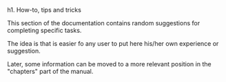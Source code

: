 h1. How-to, tips and tricks

This section of the documentation contains random suggestions for completing specific tasks. 

The idea is that is easier fo any user to put here his/her own experience or suggestion.

Later, some information can be moved to a more relevant position in the "chapters" part of the manual.
